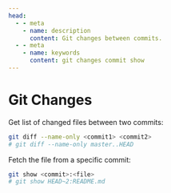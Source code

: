 ```yaml
---
head:
  - - meta
    - name: description
      content: Git changes between commits.
  - - meta
    - name: keywords
      content: git changes commit show
---
```


# Git Changes

Get list of changed files between two commits:

```sh
git diff --name-only <commit1> <commit2>
# git diff --name-only master..HEAD
```

Fetch the file from a specific commit:

```sh
git show <commit>:<file>
# git show HEAD~2:README.md
```
